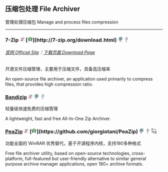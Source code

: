 ## 压缩包处理   File Archiver

管理处理压缩包   Manage and process files compression

---

### 7-Zip ![](../assets/free.png) [![](../assets/open-source-icon.png "LGPL 2.0@7-zip.org: http://7-zip.org/download.html")](http://7-zip.org/download.html) ![](../assets/earth-globe.png) ![](../assets/usb.png)

###### [官网 Official Site](http://7-zip.org/)｜[下载页面 Download Page](http://7-zip.org/download.html)

开源文件压缩管理，主要用于压缩文件，具备高压缩率

An open-source file archiver, an application used primarily to compress files, that provides high compression ratio.

### [Bandizip](http://www.bandisoft.com/bandizip/) ![](../assets/free.png) ![](../assets/earth-globe.png) ![](../assets/usb.png)

轻量级快速免费的压缩管理

A lightweight, fast and free All-In-One Zip Archiver.

### [PeaZip](http://www.peazip.org/) ![](../assets/free.png) [![](../assets/open-source-icon.png "LGPL 3.0@GitHub: https://github.com/giorgiotani/PeaZip")](https://github.com/giorgiotani/PeaZip) ![](../assets/earth-globe.png) ![](../assets/usb.png) ![](../assets/multi_platform.png)

功能全面的 WinRAR 优秀替代，基于开源程序内核，支持180多种格式

Free file archiver utility, based on open-source technologies, cross-platform, full-featured but user-friendly alternative to similar general purpose archive manager applications, open 180+ archive formats.

